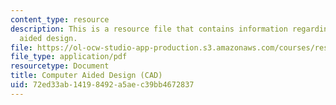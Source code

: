 ```yaml
---
content_type: resource
description: This is a resource file that contains information regarding computer
  aided design.
file: https://ol-ocw-studio-app-production.s3.amazonaws.com/courses/res-2-005-girls-who-build-make-your-own-wearables-workshop-spring-2015/72ed33ab14198492a5aec39bb4672837_MITRES_2_005S15_IntrCAD.pdf
file_type: application/pdf
resourcetype: Document
title: Computer Aided Design (CAD)
uid: 72ed33ab-1419-8492-a5ae-c39bb4672837
---
```

